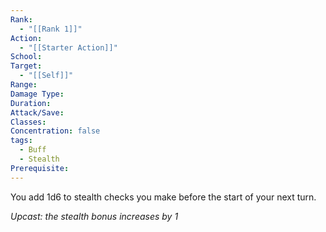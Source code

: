 ```yaml
---
Rank:
  - "[[Rank 1]]"
Action:
  - "[[Starter Action]]"
School: 
Target:
  - "[[Self]]"
Range: 
Damage Type: 
Duration: 
Attack/Save: 
Classes: 
Concentration: false
tags:
  - Buff
  - Stealth
Prerequisite:
---
```

You add 1d6 to stealth checks you make before the start of your next turn.

*Upcast: the stealth bonus increases by 1*